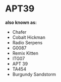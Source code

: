# APT39

**also known as:**
- Chafer
- Cobalt Hickman
- Radio Serpens
- G0087
- Remix Kitten
- ITG07
- APT 39
- TA454
- Burgundy Sandstorm

